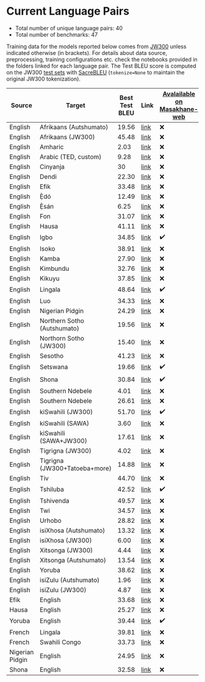 # Current Language Pairs

- Total number of unique language pairs: 40
- Total number of benchmarks: 47

Training data for the models reported below comes from [JW300](http://opus.nlpl.eu/JW300.php) unless indicated otherwise (in brackets). For details about data source, preprocessing, training configurations etc. check the notebooks provided in the folders linked for each language pair.
The Test BLEU score is computed on the JW300 [test sets](https://github.com/masakhane-io/masakhane-mt/tree/master/jw300_utils/test) with [SacreBLEU](https://github.com/mjpost/sacrebleu) (`tokenize=None` to maintain the original JW300 tokenization). 

| Source | Target | Best Test BLEU | Link | [Avalailable on Masakhane-web](http://translate.masakhane.io/) |
---------|--------|-----------|------| ------|
| English | Afrikaans (Autshumato) | 19.56 | [link](https://github.com/masakhane-io/masakhane/tree/master/benchmarks/en-af/autshumato-baseline) |  :x: |
| English | Afrikaans (JW300) | 45.48 | [link](https://github.com/masakhane-io/masakhane/tree/master/benchmarks/en-af/jw300-baseline) | :x: |
| English | Amharic | 2.03 | [link](https://github.com/masakhane-io/masakhane/tree/master/benchmarks/en-am/jw300-amharic-baseline) | :x: |
| English | Arabic (TED, custom) | 9.28 | [link](https://github.com/masakhane-io/masakhane/tree/master/benchmarks/en-ar/jw300-tedtalk-baseline) | :x: |
| English | Cinyanja | 30 | [link](https://github.com/masakhane-io/masakhane-mt/tree/master/benchmarks/en-nya/jw-300-baseline) | :x: |
| English | Dendi | 22.30 | [link](https://github.com/Jamiil92/masakhane/tree/master/en-ddn/live.bible.is-baseline) | :x: |
| English | Efik | 33.48 | [link](https://github.com/masakhane-io/masakhane/tree/master/benchmarks/en-efi/jw300-baseline) | :x: |
| English | Ẹ̀dó | 12.49 | [link](https://github.com/masakhane-io/masakhane/tree/master/benchmarks/en-bin/jw300-baseline) | :x: |
| English | Ẹ̀sán | 6.25 | [link](https://github.com/masakhane-io/masakhane/tree/master/benchmarks/en-ish/jw300-baseline) | :x: |
| English | Fon | 31.07 | [link](https://github.com/masakhane-io/masakhane/tree/master/benchmarks/en-fon/jw300-baseline) | :x: |
| English | Hausa | 41.11 | [link](https://github.com/masakhane-io/masakhane/tree/master/benchmarks/en-ha/opus_en_ha_baseline) | :x: |
| English | Igbo | 34.85 | [link](https://github.com/masakhane-io/masakhane/tree/master/benchmarks/en-ig/jw300-baseline) | :heavy_check_mark: |
| English | Isoko | 38.91 | [link](https://github.com/masakhane-io/masakhane/tree/master/benchmarks/en-iso/jw300-baseline) | :x: |
| English | Kamba | 27.90 | [link](https://github.com/masakhane-io/masakhane-mt/tree/master/benchmarks/en-kam/tuned-jw300-baseline) | :x: |
| English | Kimbundu | 32.76 | [link](https://github.com/masakhane-io/masakhane/tree/master/benchmarks/en-kmb/jw300-baseline) | :x: |
| English | Kikuyu | 37.85  | [link](https://github.com/masakhane-io/masakhane-mt/tree/master/benchmarks/en-ki/tuned-jw300-baseline) | :x: |  
| English | Lingala | 48.64 | [link](https://github.com/masakhane-io/masakhane/tree/master/benchmarks/en-ln/jw300-baseline) | :heavy_check_mark: |
| English | Luo | 34.33 | [link](https://github.com/masakhane-io/masakhane-mt/tree/master/benchmarks/en-luo/fine-tuned-jw300-baseline) | :x: |
| English | Nigerian Pidgin |  24.29   | [link](https://github.com/masakhane-io/masakhane/tree/master/benchmarks/en-pcm/jw300-baseline) | :x: |
| English | Northern Sotho (Autshumato) | 19.56  | [link](https://github.com/masakhane-io/masakhane/tree/master/benchmarks/en-nso/autshumato-baseline) | :x: |
| English | Northorn Sotho (JW300) | 15.40 | [link](https://github.com/masakhane-io/masakhane/tree/master/benchmarks/en-nso/jw300-baseline) | :x: |
| English | Sesotho  | 41.23 | [link](https://github.com/masakhane-io/masakhane/tree/master/benchmarks/en-st) | :x: |
| English | Setswana |  19.66   | [link](https://github.com/masakhane-io/masakhane/tree/master/benchmarks/en-tn/autshumato-baseline) | :heavy_check_mark: |
| English | Shona | 30.84  | [link](https://github.com/masakhane-io/masakhane/tree/master/benchmarks/en-sn/jw300-shona-baseline) | :heavy_check_mark: |
| English | Southern Ndebele |  4.01 | [link](https://github.com/masakhane-io/masakhane/tree/master/benchmarks/en-nr/ari-jw300-baseline) | :x: |
| English | Southern Ndebele | 26.61  | [link](https://github.com/masakhane-io/masakhane/tree/master/benchmarks/en-nr/jw300-baseline) | :x: |
| English | kiSwahili (JW300) | 51.70  | [link](https://github.com/masakhane-io/masakhane/tree/master/benchmarks/en-sw/fine-tuned-jw300-baseline) | :heavy_check_mark: |
| English | kiSwahili (SAWA) | 3.60 | [link](https://github.com/masakhane-io/masakhane-mt/tree/master/benchmarks/en-sw/sawa-baseline) | :x: |
| English | kiSwahili (SAWA+JW300) | 17.61 | [link](https://github.com/masakhane-io/masakhane-mt/tree/master/benchmarks/en-sw/sawa%2Bjw300_baseline) | :x: |
| English | Tigrigna (JW300) | 4.02 | [link](https://github.com/masakhane-io/masakhane/tree/master/benchmarks/en-ti/jw300-tigrigna-baseline) | :x: |
| English | Tigrigna (JW300+Tatoeba+more) | 14.88  | [link](https://github.com/masakhane-io/masakhane/tree/master/benchmarks/en-ti/tigmix-baseline) | :x: |
| English | Tiv | 44.70 | [link](https://github.com/masakhane-io/masakhane/tree/master/benchmarks/en-tiv/jw300-baseline) | :x: |
| English | Tshiluba | 42.52 | [link](https://github.com/masakhane-io/masakhane/tree/master/benchmarks/en-lua/jw300-baseline) | :heavy_check_mark: |
| English | Tshivenda | 49.57 | [link](https://github.com/masakhane-io/masakhane-mt/tree/master/benchmarks/en-ve/jw300-baseline) | :x: |
| English | Twi | 34.57 | [link](https://github.com/masakhane-io/masakhane-mt/tree/master/benchmarks/en-twi/jw300-baseline) | :x: |
| English | Urhobo |  28.82   | [link](https://github.com/masakhane-io/masakhane/tree/master/benchmarks/en-urh/jw300-baseline) | :x: |
| English | isiXhosa (Autshumato) | 13.32 | [link](https://github.com/masakhane-io/masakhane/tree/master/benchmarks/en-xh/autshumato-baseline) | :x: |
| English | isiXhosa (JW300) | 6.00 | [link](https://github.com/masakhane-io/masakhane/tree/master/benchmarks/en-xh/jw300-baseline) | :x: |
| English | Xitsonga (JW300) |  4.44   | [link](https://github.com/masakhane-io/masakhane/tree/master/benchmarks/en-ts) | :x: |
| English | Xitsonga (Autshumato) | 13.54 | [link](https://github.com/masakhane-io/masakhane/tree/master/benchmarks/en-ts/autshumato-baseline) | :x: |
| English | Yoruba |  38.62   | [link](https://github.com/masakhane-io/masakhane/tree/master/benchmarks/en-yo/jw300-baseline-improve) | :x: |
| English | isiZulu (Autshumato) |  1.96   | [link](https://github.com/masakhane-io/masakhane/tree/master/benchmarks/en-zu/autshumato-baseline) | :x: |
| English | isiZulu (JW300)|  4.87 | [link](https://github.com/masakhane-io/masakhane-mt/tree/master/benchmarks/en-zu/jw300-baseline) | :x: |
| Efik | English | 33.68 | [link](https://github.com/masakhane-io/masakhane/tree/master/benchmarks/efi-en/jw300-baseline) | :x: |
| Hausa | English | 25.27 | [link](https://github.com/masakhane-io/masakhane/tree/master/benchmarks/ha-en/opus_ha_en_baseline) | :x: |
| Yoruba  | English |  39.44   | [link](https://github.com/masakhane-io/masakhane/tree/master/benchmarks/yo-en/jw300-baseline) | :heavy_check_mark: |
| French | Lingala | 39.81 | [link](https://github.com/masakhane-io/masakhane/tree/master/benchmarks/fr-ln/french-lingala-baseline) | :x: |
| French | Swahili Congo | 33.73 | [link](https://github.com/masakhane-io/masakhane/tree/master/benchmarks/fr-swc/french-swahili_drc_baseline) | :x: |
| Nigerian Pidgin | English | 24.95 | [link](https://github.com/masakhane-io/masakhane-mt/tree/master/benchmarks/pcm-en/jw300-baseline) | :x: |
| Shona | English | 32.58 |[link](https://github.com/masakhane-io/masakhane-mt/tree/master/benchmarks/sn-en/noam-JW300-baseline) | :x: |

